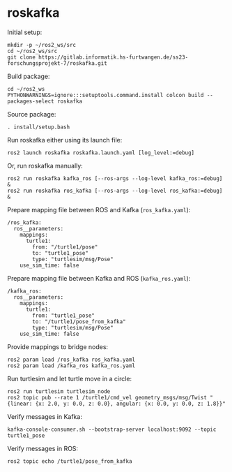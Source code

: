 # roskafka

Initial setup:

    mkdir -p ~/ros2_ws/src
    cd ~/ros2_ws/src
    git clone https://gitlab.informatik.hs-furtwangen.de/ss23-forschungsprojekt-7/roskafka.git

Build package:

    cd ~/ros2_ws
    PYTHONWARNINGS=ignore:::setuptools.command.install colcon build --packages-select roskafka

Source package:

    . install/setup.bash

Run roskafka either using its launch file:

    ros2 launch roskafka roskafka.launch.yaml [log_level:=debug]

Or, run roskafka manually:

    ros2 run roskafka kafka_ros [--ros-args --log-level kafka_ros:=debug] &
    ros2 run roskafka ros_kafka [--ros-args --log-level ros_kafka:=debug] &

Prepare mapping file between ROS and Kafka (`ros_kafka.yaml`):

    /ros_kafka:
      ros__parameters:
        mappings:
          turtle1:
            from: "/turtle1/pose"
            to: "turtle1_pose"
            type: "turtlesim/msg/Pose"
        use_sim_time: false

Prepare mapping file between Kafka and ROS (`kafka_ros.yaml`):

    /kafka_ros:
      ros__parameters:
        mappings:
          turtle1:
            from: "turtle1_pose"
            to: "/turtle1/pose_from_kafka"
            type: "turtlesim/msg/Pose"
        use_sim_time: false

Provide mappings to bridge nodes:

    ros2 param load /ros_kafka ros_kafka.yaml
    ros2 param load /kafka_ros kafka_ros.yaml

Run turtlesim and let turtle move in a circle:

    ros2 run turtlesim turtlesim_node
    ros2 topic pub --rate 1 /turtle1/cmd_vel geometry_msgs/msg/Twist "{linear: {x: 2.0, y: 0.0, z: 0.0}, angular: {x: 0.0, y: 0.0, z: 1.8}}"

Verify messages in Kafka:

    kafka-console-consumer.sh --bootstrap-server localhost:9092 --topic turtle1_pose

Verify messages in ROS:

    ros2 topic echo /turtle1/pose_from_kafka
